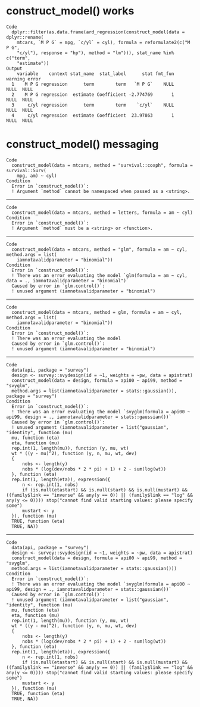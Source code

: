 # construct_model() works

    Code
      dplyr::filter(as.data.frame(ard_regression(construct_model(data = dplyr::rename(
        mtcars, `M P G` = mpg, `c/yl` = cyl), formula = reformulate2(c("M P G",
        "c/yl"), response = "hp"), method = "lm"))), stat_name %in% c("term",
        "estimate"))
    Output
        variable    context stat_name  stat_label      stat fmt_fun warning error
      1    M P G regression      term        term   `M P G`    NULL    NULL  NULL
      2    M P G regression  estimate Coefficient -2.774769       1    NULL  NULL
      3     c/yl regression      term        term    `c/yl`    NULL    NULL  NULL
      4     c/yl regression  estimate Coefficient  23.97863       1    NULL  NULL

# construct_model() messaging

    Code
      construct_model(data = mtcars, method = "survival::coxph", formula = survival::Surv(
        mpg, am) ~ cyl)
    Condition
      Error in `construct_model()`:
      ! Argument `method` cannot be namespaced when passed as a <string>.

---

    Code
      construct_model(data = mtcars, method = letters, formula = am ~ cyl)
    Condition
      Error in `construct_model()`:
      ! Argument `method` must be a <string> or <function>.

---

    Code
      construct_model(data = mtcars, method = "glm", formula = am ~ cyl, method.args = list(
        iamnotavalidparameter = "binomial"))
    Condition
      Error in `construct_model()`:
      ! There was an error evaluating the model `glm(formula = am ~ cyl, data = ., iamnotavalidparameter = "binomial")`
      Caused by error in `glm.control()`:
      ! unused argument (iamnotavalidparameter = "binomial")

---

    Code
      construct_model(data = mtcars, method = glm, formula = am ~ cyl, method.args = list(
        iamnotavalidparameter = "binomial"))
    Condition
      Error in `construct_model()`:
      ! There was an error evaluating the model
      Caused by error in `glm.control()`:
      ! unused argument (iamnotavalidparameter = "binomial")

---

    Code
      data(api, package = "survey")
      design <- survey::svydesign(id = ~1, weights = ~pw, data = apistrat)
      construct_model(data = design, formula = api00 ~ api99, method = "svyglm",
      method.args = list(iamnotavalidparameter = stats::gaussian()), package = "survey")
    Condition
      Error in `construct_model()`:
      ! There was an error evaluating the model `svyglm(formula = api00 ~ api99, design = ., iamnotavalidparameter = stats::gaussian())`
      Caused by error in `glm.control()`:
      ! unused argument (iamnotavalidparameter = list("gaussian", "identity", function (mu) 
      mu, function (eta) 
      eta, function (mu) 
      rep.int(1, length(mu)), function (y, mu, wt) 
      wt * ((y - mu)^2), function (y, n, mu, wt, dev) 
      {
          nobs <- length(y)
          nobs * (log(dev/nobs * 2 * pi) + 1) + 2 - sum(log(wt))
      }, function (eta) 
      rep.int(1, length(eta)), expression({
          n <- rep.int(1, nobs)
          if (is.null(etastart) && is.null(start) && is.null(mustart) && ((family$link == "inverse" && any(y == 0)) || (family$link == "log" && any(y <= 0)))) stop("cannot find valid starting values: please specify some")
          mustart <- y
      }), function (mu) 
      TRUE, function (eta) 
      TRUE, NA))

---

    Code
      data(api, package = "survey")
      design <- survey::svydesign(id = ~1, weights = ~pw, data = apistrat)
      construct_model(data = design, formula = api00 ~ api99, method = "svyglm",
      method.args = list(iamnotavalidparameter = stats::gaussian()))
    Condition
      Error in `construct_model()`:
      ! There was an error evaluating the model `svyglm(formula = api00 ~ api99, design = ., iamnotavalidparameter = stats::gaussian())`
      Caused by error in `glm.control()`:
      ! unused argument (iamnotavalidparameter = list("gaussian", "identity", function (mu) 
      mu, function (eta) 
      eta, function (mu) 
      rep.int(1, length(mu)), function (y, mu, wt) 
      wt * ((y - mu)^2), function (y, n, mu, wt, dev) 
      {
          nobs <- length(y)
          nobs * (log(dev/nobs * 2 * pi) + 1) + 2 - sum(log(wt))
      }, function (eta) 
      rep.int(1, length(eta)), expression({
          n <- rep.int(1, nobs)
          if (is.null(etastart) && is.null(start) && is.null(mustart) && ((family$link == "inverse" && any(y == 0)) || (family$link == "log" && any(y <= 0)))) stop("cannot find valid starting values: please specify some")
          mustart <- y
      }), function (mu) 
      TRUE, function (eta) 
      TRUE, NA))

